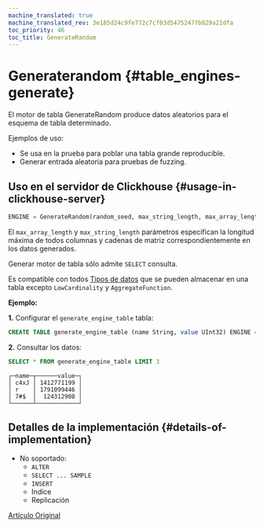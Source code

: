 ```yaml
---
machine_translated: true
machine_translated_rev: 3e185d24c9fe772c7cf03d5475247fb829a21dfa
toc_priority: 46
toc_title: GenerateRandom
---
```


# Generaterandom {#table_engines-generate}

El motor de tabla GenerateRandom produce datos aleatorios para el esquema de tabla determinado.

Ejemplos de uso:

-   Se usa en la prueba para poblar una tabla grande reproducible.
-   Generar entrada aleatoria para pruebas de fuzzing.

## Uso en el servidor de Clickhouse {#usage-in-clickhouse-server}

``` sql
ENGINE = GenerateRandom(random_seed, max_string_length, max_array_length)
```

El `max_array_length` y `max_string_length` parámetros especifican la longitud máxima de todos
columnas y cadenas de matriz correspondientemente en los datos generados.

Generar motor de tabla sólo admite `SELECT` consulta.

Es compatible con todos [Tipos de datos](../../../sql_reference/data_types/index.md) que se pueden almacenar en una tabla excepto `LowCardinality` y `AggregateFunction`.

**Ejemplo:**

**1.** Configurar el `generate_engine_table` tabla:

``` sql
CREATE TABLE generate_engine_table (name String, value UInt32) ENGINE = GenerateRandom(1, 5, 3)
```

**2.** Consultar los datos:

``` sql
SELECT * FROM generate_engine_table LIMIT 3
```

``` text
┌─name─┬──────value─┐
│ c4xJ │ 1412771199 │
│ r    │ 1791099446 │
│ 7#$  │  124312908 │
└──────┴────────────┘
```

## Detalles de la implementación {#details-of-implementation}

-   No soportado:
    -   `ALTER`
    -   `SELECT ... SAMPLE`
    -   `INSERT`
    -   Indice
    -   Replicación

[Artículo Original](https://clickhouse.tech/docs/en/operations/table_engines/generate/) <!--hide-->

